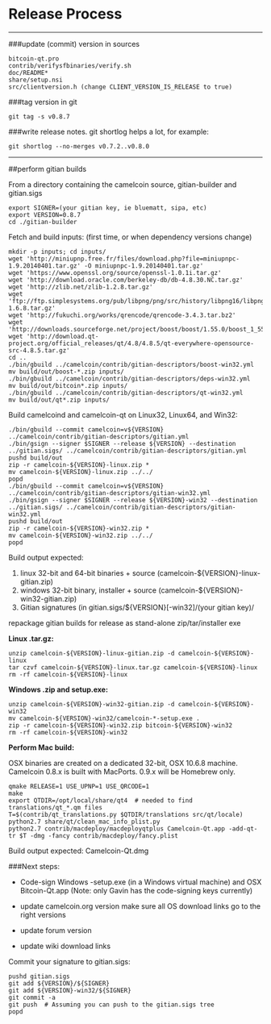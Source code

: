 Release Process
====================

* * *

###update (commit) version in sources


	bitcoin-qt.pro
	contrib/verifysfbinaries/verify.sh
	doc/README*
	share/setup.nsi
	src/clientversion.h (change CLIENT_VERSION_IS_RELEASE to true)

###tag version in git

	git tag -s v0.8.7

###write release notes. git shortlog helps a lot, for example:

	git shortlog --no-merges v0.7.2..v0.8.0

* * *

##perform gitian builds

 From a directory containing the camelcoin source, gitian-builder and gitian.sigs
  
	export SIGNER=(your gitian key, ie bluematt, sipa, etc)
	export VERSION=0.8.7
	cd ./gitian-builder

 Fetch and build inputs: (first time, or when dependency versions change)

	mkdir -p inputs; cd inputs/
	wget 'http://miniupnp.free.fr/files/download.php?file=miniupnpc-1.9.20140401.tar.gz' -O miniupnpc-1.9.20140401.tar.gz'
	wget 'https://www.openssl.org/source/openssl-1.0.1i.tar.gz'
	wget 'http://download.oracle.com/berkeley-db/db-4.8.30.NC.tar.gz'
	wget 'http://zlib.net/zlib-1.2.8.tar.gz'
	wget 'ftp://ftp.simplesystems.org/pub/libpng/png/src/history/libpng16/libpng-1.6.8.tar.gz'
	wget 'http://fukuchi.org/works/qrencode/qrencode-3.4.3.tar.bz2'
	wget 'http://downloads.sourceforge.net/project/boost/boost/1.55.0/boost_1_55_0.tar.bz2'
	wget 'http://download.qt-project.org/official_releases/qt/4.8/4.8.5/qt-everywhere-opensource-src-4.8.5.tar.gz'
	cd ..
	./bin/gbuild ../camelcoin/contrib/gitian-descriptors/boost-win32.yml
	mv build/out/boost-*.zip inputs/
	./bin/gbuild ../camelcoin/contrib/gitian-descriptors/deps-win32.yml
	mv build/out/bitcoin*.zip inputs/
	./bin/gbuild ../camelcoin/contrib/gitian-descriptors/qt-win32.yml
	mv build/out/qt*.zip inputs/

 Build camelcoind and camelcoin-qt on Linux32, Linux64, and Win32:
  
	./bin/gbuild --commit camelcoin=v${VERSION} ../camelcoin/contrib/gitian-descriptors/gitian.yml
	./bin/gsign --signer $SIGNER --release ${VERSION} --destination ../gitian.sigs/ ../camelcoin/contrib/gitian-descriptors/gitian.yml
	pushd build/out
	zip -r camelcoin-${VERSION}-linux.zip *
	mv camelcoin-${VERSION}-linux.zip ../../
	popd
	./bin/gbuild --commit camelcoin=v${VERSION} ../camelcoin/contrib/gitian-descriptors/gitian-win32.yml
	./bin/gsign --signer $SIGNER --release ${VERSION}-win32 --destination ../gitian.sigs/ ../camelcoin/contrib/gitian-descriptors/gitian-win32.yml
	pushd build/out
	zip -r camelcoin-${VERSION}-win32.zip *
	mv camelcoin-${VERSION}-win32.zip ../../
	popd

  Build output expected:

  1. linux 32-bit and 64-bit binaries + source (camelcoin-${VERSION}-linux-gitian.zip)
  2. windows 32-bit binary, installer + source (camelcoin-${VERSION}-win32-gitian.zip)
  3. Gitian signatures (in gitian.sigs/${VERSION}[-win32]/(your gitian key)/

repackage gitian builds for release as stand-alone zip/tar/installer exe

**Linux .tar.gz:**

	unzip camelcoin-${VERSION}-linux-gitian.zip -d camelcoin-${VERSION}-linux
	tar czvf camelcoin-${VERSION}-linux.tar.gz camelcoin-${VERSION}-linux
	rm -rf camelcoin-${VERSION}-linux

**Windows .zip and setup.exe:**

	unzip camelcoin-${VERSION}-win32-gitian.zip -d camelcoin-${VERSION}-win32
	mv camelcoin-${VERSION}-win32/camelcoin-*-setup.exe .
	zip -r camelcoin-${VERSION}-win32.zip bitcoin-${VERSION}-win32
	rm -rf camelcoin-${VERSION}-win32

**Perform Mac build:**

  OSX binaries are created on a dedicated 32-bit, OSX 10.6.8 machine.
  Camelcoin 0.8.x is built with MacPorts.  0.9.x will be Homebrew only.

	qmake RELEASE=1 USE_UPNP=1 USE_QRCODE=1
	make
	export QTDIR=/opt/local/share/qt4  # needed to find translations/qt_*.qm files
	T=$(contrib/qt_translations.py $QTDIR/translations src/qt/locale)
	python2.7 share/qt/clean_mac_info_plist.py
	python2.7 contrib/macdeploy/macdeployqtplus Camelcoin-Qt.app -add-qt-tr $T -dmg -fancy contrib/macdeploy/fancy.plist

 Build output expected: Camelcoin-Qt.dmg

###Next steps:

* Code-sign Windows -setup.exe (in a Windows virtual machine) and
  OSX Bitcoin-Qt.app (Note: only Gavin has the code-signing keys currently)

* update camelcoin.org version
  make sure all OS download links go to the right versions

* update forum version

* update wiki download links

Commit your signature to gitian.sigs:

	pushd gitian.sigs
	git add ${VERSION}/${SIGNER}
	git add ${VERSION}-win32/${SIGNER}
	git commit -a
	git push  # Assuming you can push to the gitian.sigs tree
	popd

